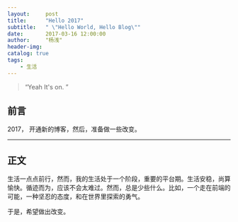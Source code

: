 ```yaml
---
layout:     post
title:      "Hello 2017"
subtitle:   " \"Hello World, Hello Blog\""
date:       2017-03-16 12:00:00
author:     "杨浅"
header-img: 
catalog: true
tags:
    - 生活
---
```


> “Yeah It's on. ”


## 前言

2017， 开通新的博客，然后，准备做一些改变。

---

## 正文

生活一点点前行，然而，我的生活处于一个阶段，重要的平台期。生活安稳，尚算愉快。循迹而为，应该不会太难过。然而，总是少些什么。比如，一个走在前端的可能，一种坚忍的态度，和在世界里探索的勇气。

于是，希望做出改变。 
